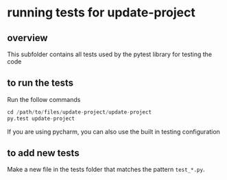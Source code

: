 # running tests for update-project

## overview

This subfolder contains all tests used by the pytest library for testing the code

## to run the tests

Run the follow commands

```python
cd /path/to/files/update-project/update-project
py.test update-project
```

If you are using pycharm, you can also use the built in testing configuration

## to add new tests

Make a new file in the tests folder that matches the pattern `test_*.py`.